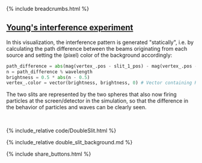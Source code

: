 {% include breadcrumbs.html %}

## [Young&apos;s interference experiment](htpts://en.wikipedia.org/wiki/Double-slit_experiment)

In this visualization, the interference pattern is generated "statically", i.e. by calculating
the path difference between the beams originating from each source and setting the (pixel) color 
of the background accordingly:

```python
path_difference = abs(mag(vertex_.pos - slit_1_pos) - mag(vertex_.pos - slit_2_pos))
n = path_difference % wavelength
brightness = 0.5 * abs(n - 0.5) 
vertex_.color = vector(brightness, brightness, 0) # Vector containing RGB values
```

The two slits are represented by the two spheres that also now firing particles at the screen/detector 
in the simulation, so that the difference in the behavior of particles and waves can be clearly seen.

<div class="header_line"><br/></div>

{% include_relative code/DoubleSlit.html %}

<p style="clear: both;"></p>

{% include_relative double_slit_background.md %}

{% include share_buttons.html %}


    